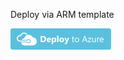 Deploy via ARM template

[![deploybutton.png](/.attachments/deploybutton-14ce136c-bdd1-43d0-a064-a3603d1feb66.png)](https://portal.azure.com/#create/microsoft.template/uri/https%3A%2F%2Fraw.githubusercontent.com%2Fmnoskovic%2FAzure-HOL%2Fmaster%2FCode%2Fdeploy.json)